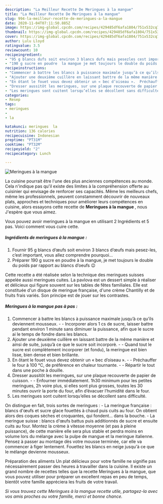 ```yaml
---
description: "La Meilleur Recette De Meringues à la mangue"
title: "La Meilleur Recette De Meringues à la mangue"
slug: 994-la-meilleur-recette-de-meringues-a-la-mangue
date: 2020-11-04T07:11:50.885Z
image: https://img-global.cpcdn.com/recipes/429485df6afa1804/751x532cq70/meringues-a-la-mangue-photo-principale-de-la-recette.jpg
thumbnail: https://img-global.cpcdn.com/recipes/429485df6afa1804/751x532cq70/meringues-a-la-mangue-photo-principale-de-la-recette.jpg
cover: https://img-global.cpcdn.com/recipes/429485df6afa1804/751x532cq70/meringues-a-la-mangue-photo-principale-de-la-recette.jpg
author: Lulu Lloyd
ratingvalue: 3.5
reviewcount: 10
recipeingredient:
- "95 g blancs dufs soit environ 3 blancs dufs mais pesezles cest important vous allez comprendre pourquoi"
- "190 g sucre en poudre  la mangue je met toujours le double du poids par rapport au blancs doeufs "
recipeinstructions:
- "Commencer à battre les blancs à puissance maximale jusqu’à ce qu’ils deviennent mousseux.  Incorporer alors 1 cs de sucre, laisser battre pendant environ 1 minute sans diminuer la puissance, afin que le sucre ai le temps de fondre dans les blancs."
- "Ajouter une deuxième cuillère en laissant battre de la même manière et ainsi de suite, jusqu’à ce que le sucre soit incorporè.  Quand tout le sucre est complètement incorporer (et fondu), la meringue est bien lisse, bien dense et bien brillante."
- "En ôtant le fouet vous devez obtenir un « bec d’oiseau ».  Préchauffer le four à 100 °C, de préférence en chaleur tournante.  Répartir le tout dans une poche à douille."
- "Dresser aussitôt les meringues, sur une plaque recouverte de papier de cuisson.  Enfourner immédiatement. 1h30 minimum pour les petites meringues, 2h voire plus, si elles sont plus grosses, toutes les 30 minutes ouvrir la porte du four, afin d’évacuer l’humidité dans le four."
- "Les meringues sont cuitent lorsqu’elles se décollent sans difficulté."
categories:
- Resep
tags:
- meringues
- 
- la

katakunci: meringues  la 
nutrition: 136 calories
recipecuisine: Indonesian
preptime: "PT31M"
cooktime: "PT32M"
recipeyield: "2"
recipecategory: Lunch

---
```



![Meringues à la mangue](https://img-global.cpcdn.com/recipes/429485df6afa1804/751x532cq70/meringues-a-la-mangue-photo-principale-de-la-recette.jpg)

La cuisine pourrait être l'une des plus anciennes compétences au monde. Cela n'indique pas qu'il existe des limites à la compréhension offerte au cuisinier qui envisage de renforcer ses capacités. Même les meilleurs chefs, même les professionnels, peuvent constamment découvrir de nouveaux plats, approches et techniques pour améliorer leurs compétences en cuisine, alors essayons cette recette de <strong> Meringues à la mangue </strong>, nous J'espère que vous aimez.

<!--inarticleads1-->

Vous pouvez avoir meringues à la mangue en utilisant 2 Ingrédients et 5 pas. Voici comment vous cuire cette.

##### Ingrédients de meringues à la mangue :

1. Fournir 95 g blancs d’œufs soit environ 3 blancs d’œufs mais pesez-les, c’est important, vous allez comprendre pourquoi…
1. Préparer 190 g sucre en poudre à la mangue, je met toujours le double du poids par rapport au blancs d’oeufs 😉


Cette recette a été réalisée selon la technique des meringues suisses appelée aussi meringues cuites. La pavlova est un dessert simple à réaliser et délicieux qui figure souvent sur les tables de fêtes familiales. Elle est constituée d&#39;un disque de meringue française, d&#39;une crème Chantilly et de fruits frais variés. Son principe est de jouer sur les contrastes. 

<!--inarticleads2-->

##### Meringues à la mangue pas à pas :

1. Commencer à battre les blancs à puissance maximale jusqu’à ce qu’ils deviennent mousseux. -  - Incorporer alors 1 cs de sucre, laisser battre pendant environ 1 minute sans diminuer la puissance, afin que le sucre ai le temps de fondre dans les blancs.
1. Ajouter une deuxième cuillère en laissant battre de la même manière et ainsi de suite, jusqu’à ce que le sucre soit incorporè. -  - Quand tout le sucre est complètement incorporer (et fondu), la meringue est bien lisse, bien dense et bien brillante.
1. En ôtant le fouet vous devez obtenir un « bec d’oiseau ». -  - Préchauffer le four à 100 °C, de préférence en chaleur tournante. -  - Répartir le tout dans une poche à douille.
1. Dresser aussitôt les meringues, sur une plaque recouverte de papier de cuisson. -  - Enfourner immédiatement. 1h30 minimum pour les petites meringues, 2h voire plus, si elles sont plus grosses, toutes les 30 minutes ouvrir la porte du four, afin d’évacuer l’humidité dans le four.
1. Les meringues sont cuitent lorsqu’elles se décollent sans difficulté.


On distingue en fait, trois sortes de meringues : - La meringue française : blancs d&#39;œufs et sucre glace fouettés à chaud puis cuits au four. On obtient alors des coques sèches et croquantes, qui fondent… dans la bouche. - La meringue suisse : blancs d&#39;œufs battus puis additionnés de sucre et ensuite cuits au four. Montez la crème à vitesse moyenne (et pas à pleine puissance), de cette manière elle sera plus stable et perdra moins en volume lors du mélange avec la pulpe de mangue et la meringue italienne. Pensez à passer au montage dès votre mousse terminée, car elle va commencer à figer lentement. Fouettez les blancs en neige jusqu&#39;à ce que le mélange devienne mousseux. 

<!--inarticleads1-->

<p>
Préparation des aliments Un plat délicieux pour votre famille ne signifie pas nécessairement passer des heures à travailler dans la cuisine. Il existe un grand nombre de recettes telles que la recette Meringues à la mangue, que vous pouvez utiliser pour préparer un excellent repas en peu de temps, bientôt votre famille appréciera les fruits de votre travail.
</p>

<p>
<i>Si vous trouvez cette Meringues à la mangue recette utile, partagez-la avec vos amis proches ou votre famille, merci et bonne chance.</i>
</p>
